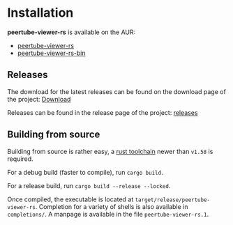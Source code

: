 Installation
============

**peertube-viewer-rs** is available on the AUR: 

- [peertube-viewer-rs](https://aur.archlinux.org/packages/peertube-viewer-rs/)
- [peertube-viewer-rs-bin](https://aur.archlinux.org/packages/peertube-viewer-rs-bin/)

Releases
--------

The download for the latest releases can be found on the download page of the project: [Download](https://peertube-viewer.com/download)

Releases can be found in the release page of the project: [releases](https://peertube-viewer.com/releases)

Building from source
--------------------

Building from source is rather easy, a [rust toolchain](https://www.rust-lang.org/tools/install) newer than `v1.58` is required.

For a debug build (faster to compile), run `cargo build`.

For a release build, run `cargo build --release --locked`.

Once compiled, the executable is located at `target/release/peertube-viewer-rs`.
Completion for a variety of shells is also available in `completions/`.
A manpage is available in the file `peertube-viewer-rs.1`.

